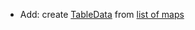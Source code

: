 * Add: create [TableData](reference/table-data) from [list of maps](reference/table-data#create-from-list)